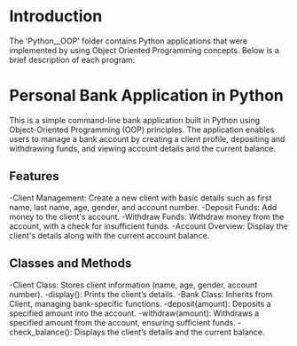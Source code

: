 # Introduction
The 'Python__OOP' folder contains Python applications that were implemented by using Object 
Oriented Programming concepts. Below is a brief description of each program:
# Personal Bank Application in Python
This is a simple command-line bank application built in Python using Object-Oriented Programming (OOP) principles. The application enables users to manage a bank account by creating a client profile, depositing and withdrawing funds, and viewing account details and the current balance.
## Features
-Client Management: Create a new client with basic details such as first name, last name, age, gender, and account number.
-Deposit Funds: Add money to the client's account.
-Withdraw Funds: Withdraw money from the account, with a check for insufficient funds.
-Account Overview: Display the client's details along with the current account balance.
## Classes and Methods
-Client Class: Stores client information (name, age, gender, account number).
  -display(): Prints the client’s details.
-Bank Class: Inherits from Client, managing bank-specific functions.
  -deposit(amount): Deposits a specified amount into the account.
  -withdraw(amount): Withdraws a specified amount from the account, ensuring sufficient funds.
  -check_balance(): Displays the client’s details and the current balance.
